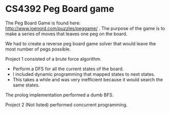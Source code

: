 # CS4392 Peg Board game

The Peg Board Game is found here: http://www.joenord.com/puzzles/peggame/ .  The purpose of the game is to make a series of moves that leaves one peg on the board.

We had to create a reverse peg board game solver that would leave the most number of pegs possible.


Project 1 consisted of a brute force algorithm.
- Perform a DFS for all the current states of the board.
- I included dynamic programming that mapped states to next states.
- This takes a while and was very inefficient because it would search the same states.

The prolog implementation performed a dumb BFS.


Project 2 (Not listed) performed concurrent programming.
